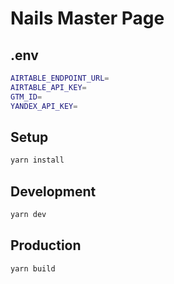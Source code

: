# Nails Master Page

## .env

```bash
AIRTABLE_ENDPOINT_URL=
AIRTABLE_API_KEY=
GTM_ID=
YANDEX_API_KEY=
```

## Setup
```bash
yarn install
```

## Development

```bash
yarn dev
```

## Production

```bash
yarn build
```
